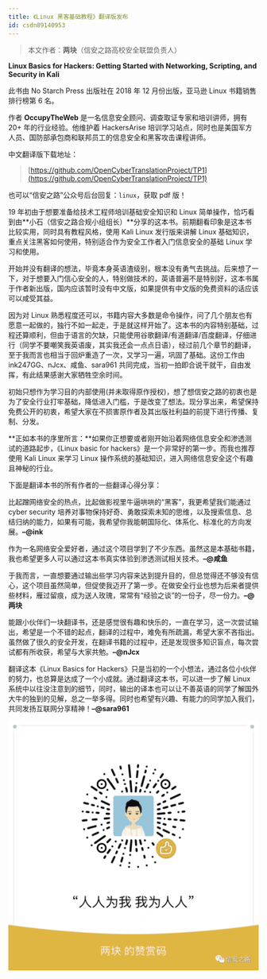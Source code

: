 ```yaml
---
title: 《Linux 黑客基础教程》翻译版发布
id: csdn89140953
---
```


> 本文作者：**两块**（信安之路高校安全联盟负责人）

**Linux Basics for Hackers: Getting Started with Networking, Scripting, and Security in Kali**

此书由 No Starch Press 出版社在 2018 年 12 月份出版，亚马逊 Linux 书籍销售排行榜第 6 名。

作者 **OccupyTheWeb** 是一名信息安全顾问、调查取证专家和培训讲师，拥有 20+ 年的行业经验。他维护着 HackersArise 培训学习站点，同时也是美国军方人员、国防部承包商和联邦员工的信息安全和黑客攻击课程讲师。

中文翻译版下载地址：

> [https://github.com/OpenCyberTranslationProject/TP1](https://github.com/OpenCyberTranslationProject/TP1)

也可以“信安之路”公众号后台回复：`linux`，获取 pdf 版！

19 年初由于想要准备给技术工程师培训基础安全知识和 Linux 简单操作，恰巧看到由**小石（信安之路合规小组组长）**分享的这本书。前期翻看印象是这本书比较实用，同时具有教程风格，使用 Kali Linux 发行版来讲解 Linux 基础知识，重点关注黑客如何使用，特别适合作为安全工作者入门信息安全的基础 Linux 学习和使用。

开始并没有翻译的想法，毕竟本身英语渣级别，根本没有勇气去挑战。后来想了一下，对于想要入门信心安全的人，特别做技术的，英语普遍不是特别好，这本书属于作者新出版，国内应该暂时没有中文版，如果提供有中文版的免费资料的话应该可以咸受其益。

因为对 Linux 熟悉程度还可以，书籍内容大多数是命令操作，问了几个朋友也有愿意一起做的，独行不如一起走，于是就这样开始了。这本书的内容特别基础，过程还算顺利，但由于语言的欠缺，只能使用谷歌翻译/有道翻译/百度翻译，仔细进行（同学不要嘲笑我英语废，其实我还会一点点日语），经过前几个章节的翻译，至于我而言也相当于回炉重造了一次，又学习一遍，巩固了基础。这份工作由 ink247GG、nJcx、咸鱼、sara961 共同完成，当初一拍即合说干就干，自由发挥，有此结果感谢大家牺牲空余时间。

初始只想作为学习目的内部使用(并未取得原作授权)，想了想信安之路的初衷也是为了安全行业打牢基础，降低进入门槛，于是改变了想法。现分享出来，希望保持免费公开的初衷，希望大家在不损害原作者及其出版社利益的前提下进行传播、复制、分发。

**正如本书的序里所言：**如果你正想要或者刚开始沿着网络信息安全和渗透测试的道路起步，《Linux basic for hackers》是一个非常好的第一步。而我也推荐使用 Kali Linux 来学习 Linux 操作系统的基础知识，进入网络信息安全这个有趣且神秘的行业。

下面是翻译本书的所有作者的一些翻译心得分享：

比起蹭网络安全的热点，比起做影视里牛逼哄哄的“黑客”，我更希望我们能通过 cyber security 培养对事物保持好奇、勇敢探索未知的思维，以及搜索信息、总结归纳的能力，如果有可能，我希望你我能朝国际化、体系化、标准化的方向发展。**–@ink**

作为一名网络安全爱好者，通过这个项目学到了不少东西。虽然这是本基础书籍，我也希望更多人可以通过这本书真实体验到渗透测试相关技术。**–@咸鱼**

于我而言，一直想要通过输出些学习内容来达到提升目的，但总觉得还不够没有信心，这个项目虽然简单，但促使我迈开了第一步。在做安全行业也想为后来者提供些材料，雁过留痕，成为送人玫瑰，常常有“经验之谈”的一份子，尽一份力。**–@两块**

能跟小伙伴们一块翻译书，还是感觉很有趣和快乐的，一直在学习，这一次尝试输出，希望是一个不错的起点，翻译的过程中，难免有所疏漏，希望大家不吝指出。虽然做了很久的安全开发，在翻译书籍的过程中，还是发现很多知识盲点，每次尝试都有所收获，希望与大家共勉。**–@nJcx**

翻译这本《Linux Basics for Hackers》只是当初的一个小想法，通过各位小伙伴的努力，也总算是达成了一个小成就。通过翻译这本书，可以进一步了解 Linux 系统中以往没注意到的细节，同时，输出的译本也可以让不善英语的同学了解国外大牛的独到的见解，总之一举多得。同时也希望有兴趣、有能力的同学加入我们，共同发扬互联网分享精神！**–@sara961**

![](../img/68ceb1e848da1f0b0de997df6b83cdca.png)